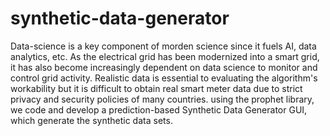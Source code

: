 # synthetic-data-generator
Data-science is a key component of morden science since it fuels AI, data analytics, etc. As the electrical grid has been modernized into a smart grid, it has also become increasingly dependent on data science to monitor and control grid activity. Realistic data is essential to evaluating the algorithm's workability but it is difficult to obtain real smart meter data due to strict privacy and security policies of many countries. using the prophet library, we code and develop a prediction-based Synthetic Data Generator GUI, which generate the synthetic data sets.
